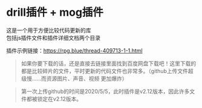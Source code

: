 # drill插件 + mog插件

这是一个用于方便比较代码更新的库<br>
包括js插件文件和插件详细文档两个目录<br>

插件示例链接：<https://rpg.blue/thread-409713-1-1.html>

>如果你要下载的话，还是直接去链接里面找到百度网盘下载吧！这里下载的都是比较碎片的文件，平时更新的代码文件也非常多。（github上传文件超级慢……而资源图片、声音、视频 更加爆炸）

>第一次上传github的时间是2020/5/5，此时插件是v2.12版本，因此许多文件都被锁定在v2.12版本。
